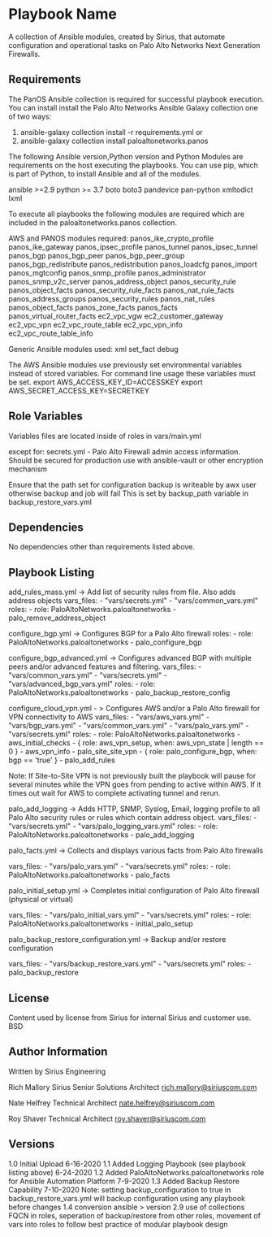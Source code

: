 Playbook Name
=========

A collection of Ansible modules, created by Sirius, that automate configuration and operational tasks on Palo Alto Networks Next Generation Firewalls.

Requirements
------------

The PanOS Ansible collection is required for successful playbook execution.
You can install install the Palo Alto Networks Ansible Galaxy collection one of two ways:
1. ansible-galaxy collection install -r requirements.yml
or
2. ansible-galaxy collection install paloaltonetworks.panos

The following Ansible version,Python version and Python Modules are requirements on the host executing the playbooks.  You can use pip, which is part of Python, to install Ansible and all of the modules.

ansible >=2.9
python >= 3.7
boto
boto3
pandevice
pan-python
xmltodict
lxml

To execute all playbooks the following modules are required which are included in the paloaltonetworks.panos collection.

AWS and PANOS modules required:
panos_ike_crypto_profile
panos_ike_gateway
panos_ipsec_profile
panos_tunnel
panos_ipsec_tunnel
panos_bgp
panos_bgp_peer
panos_bgp_peer_group
panos_bgp_redistribute
panos_redistribution
panos_loadcfg
panos_import
panos_mgtconfig
panos_snmp_profile
panos_administrator
panos_snmp_v2c_server
panos_address_object
panos_security_rule
panos_object_facts
panos_security_rule_facts
panos_nat_rule_facts
panos_address_groups
panos_security_rules
panos_nat_rules
panos_object_facts
panos_zone_facts
panos_facts
panos_virtual_router_facts
ec2_vpc_vgw
ec2_customer_gateway
ec2_vpc_vpn
ec2_vpc_route_table
ec2_vpc_vpn_info
ec2_vpc_route_table_info


Generic Ansible modules used:
xml
set_fact
debug

The AWS Ansible modules use previously set environmental variables instead of stored variables. For command line usage these variables must be set.
export AWS_ACCESS_KEY_ID=ACCESSKEY
export AWS_SECRET_ACCESS_KEY=SECRETKEY


Role Variables
--------------

Variables files are located inside of roles in vars/main.yml

except for:
secrets.yml - Palo Alto Firewall admin access information. Should be secured for production use with ansible-vault or other encryption mechanism

Ensure that the path set for configuration backup is writeable by awx user otherwise backup and job will fail This is set by backup_path variable in backup_restore_vars.yml


Dependencies
------------

No dependencies other than requirements listed above.

Playbook Listing
----------------

add_rules_mass.yml -> Add list of security rules from file. Also adds address objects
  vars_files:
    - "vars/secrets.yml"
    - "vars/common_vars.yml"
  roles:
    - role: PaloAltoNetworks.paloaltonetworks
    - palo_remove_address_object
    
configure_bgp.yml -> Configures BGP for a Palo Alto firewall
    roles:
    - role: PaloAltoNetworks.paloaltonetworks
    - palo_configure_bgp
    
configure_bgp_advanced.yml -> Configures advanced BGP with multiple peers and/or advanced features and filtering.
  vars_files:
    - "vars/common_vars.yml"
    - "vars/secrets.yml"
    - "vars/advanced_bgp_vars.yml"
  roles:
    - role: PaloAltoNetworks.paloaltonetworks
    - palo_backup_restore_config
    
configure_cloud_vpn.yml - > Configures AWS and/or a Palo Alto firewall for VPN connectivity to AWS
  vars_files:
    - "vars/aws_vars.yml"
    - "vars/bgp_vars.yml"
    - "vars/common_vars.yml"
    - "vars/palo_vars.yml"
    - "vars/secrets.yml"
  roles:
    - role: PaloAltoNetworks.paloaltonetworks
    - aws_initial_checks
    - { role: aws_vpn_setup, when: aws_vpn_state | length == 0 }
    - aws_vpn_info
    - palo_site_site_vpn
    - { role: palo_configure_bgp, when: bgp == 'true' } 
    - palo_add_rules
    
Note: If Site-to-Site VPN is not previously built the playbook will pause for several minutes while the VPN goes from pending to active within AWS. If it times out wait for AWS to complete activating tunnel and rerun.

palo_add_logging -> Adds HTTP, SNMP, Syslog, Email, logging profile to all Palo Alto security rules or rules which contain address object.
  vars_files:
    - "vars/secrets.yml"
    - "vars/palo_logging_vars.yml"
  roles:
    - role: PaloAltoNetworks.paloaltonetworks
    - palo_add_logging

palo_facts.yml -> Collects and displays various facts from Palo Alto firewalls

  vars_files:
    - "vars/palo_vars.yml"
    - "vars/secrets.yml"
  roles:
    - role: PaloAltoNetworks.paloaltonetworks
    - palo_facts
    
palo_initial_setup.yml -> Completes initial configuration of Palo Alto firewall (physical or virtual)

  vars_files:
    - "vars/palo_initial_vars.yml"
    - "vars/secrets.yml"
  roles:
    - role: PaloAltoNetworks.paloaltonetworks
    - initial_palo_setup

palo_backup_restore_configuration.yml -> Backup and/or restore configuration 

   vars_files:
    - "vars/backup_restore_vars.yml"
    - "vars/secrets.yml"
  roles:
    - palo_backup_restore

License
-------

Content used by license from Sirius for internal Sirius and customer use.
BSD

Author Information
------------------

Written by Sirius Engineering

Rich Mallory
Sirius
Senior Solutions Architect
rich.mallory@siriuscom.com

Nate Helfrey
Technical Architect
nate.helfrey@siriuscom.com

Roy Shaver
Technical Architect
roy.shaver@siriuscom.com

Versions
--------
1.0 Initial Upload 6-16-2020
1.1 Added Logging Playbook (see playbook listing above) 6-24-2020
1.2 Added PaloAltoNetworks.paloaltonetworks role for Ansible Automation Platform 7-9-2020
1.3 Added Backup Restore Capability 7-10-2020 Note: setting backup_configuration to true in backup_restore_vars.yml will backup configuration using any playbook before changes
1.4 conversion ansible > version 2.9 use of collections FQCN in roles, seperation of backup/restore from other roles, movement of vars into roles to follow best practice of modular playbook design
